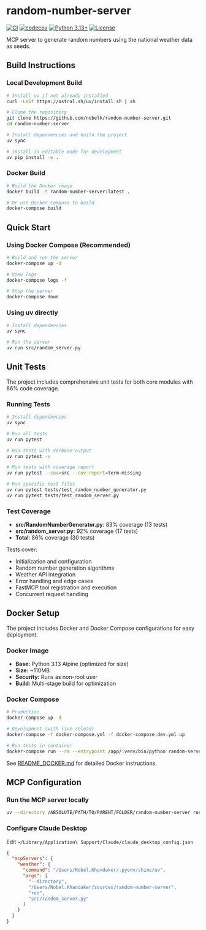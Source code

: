# random-number-server

[![CI](https://github.com/nobelk/random-number-server/actions/workflows/ci.yml/badge.svg)](https://github.com/nobelk/random-number-server/actions/workflows/ci.yml)
[![codecov](https://codecov.io/gh/nobelk/random-number-server/branch/main/graph/badge.svg?token=YOUR_TOKEN)](https://codecov.io/gh/nobelk/random-number-server)
[![Python 3.13+](https://img.shields.io/badge/python-3.13%2B-blue.svg)](https://www.python.org/downloads/)
[![License](https://img.shields.io/badge/license-Apache%202.0-blue.svg)](LICENSE)

MCP server to generate random numbers using the national weather data as seeds.

## Build Instructions

### Local Development Build
```bash
# Install uv if not already installed
curl -LsSf https://astral.sh/uv/install.sh | sh

# Clone the repository
git clone https://github.com/nobelk/random-number-server.git
cd random-number-server

# Install dependencies and build the project
uv sync

# Install in editable mode for development
uv pip install -e .
```

### Docker Build
```bash
# Build the Docker image
docker build -t random-number-server:latest .

# Or use Docker Compose to build
docker-compose build
```

## Quick Start

### Using Docker Compose (Recommended)
```bash
# Build and run the server
docker-compose up -d

# View logs
docker-compose logs -f

# Stop the server
docker-compose down
```

### Using uv directly
```bash
# Install dependencies
uv sync

# Run the server
uv run src/random_server.py
```

## Unit Tests

The project includes comprehensive unit tests for both core modules with 86% code coverage.

### Running Tests

```bash
# Install dependencies
uv sync

# Run all tests
uv run pytest

# Run tests with verbose output
uv run pytest -v

# Run tests with coverage report
uv run pytest --cov=src --cov-report=term-missing

# Run specific test files
uv run pytest tests/test_random_number_generator.py
uv run pytest tests/test_random_server.py
```

### Test Coverage

- **src/RandomNumberGenerator.py**: 83% coverage (13 tests)
- **src/random_server.py**: 92% coverage (17 tests)
- **Total**: 86% coverage (30 tests)

Tests cover:
- Initialization and configuration
- Random number generation algorithms
- Weather API integration
- Error handling and edge cases
- FastMCP tool registration and execution
- Concurrent request handling

## Docker Setup

The project includes Docker and Docker Compose configurations for easy deployment.

### Docker Image
- **Base:** Python 3.13 Alpine (optimized for size)
- **Size:** ~110MB
- **Security:** Runs as non-root user
- **Build:** Multi-stage build for optimization

### Docker Compose
```bash
# Production
docker-compose up -d

# Development (with live reload)
docker-compose -f docker-compose.yml -f docker-compose.dev.yml up

# Run tests in container
docker-compose run --rm --entrypoint /app/.venv/bin/python random-server -m pytest
```

See [README_DOCKER.md](README_DOCKER.md) for detailed Docker instructions.

## MCP Configuration

### Run the MCP server locally

```bash
uv --directory /ABSOLUTE/PATH/TO/PARENT/FOLDER/random-number-server run src/random_server.py
```

### Configure Claude Desktop
Edit `~/Library/Application\ Support/Claude/claude_desktop_config.json`

```JSON
{
  "mcpServers": {
    "weather": {
      "command": "/Users/Nobel.Khandaker/.pyenv/shims/uv",
      "args": [
        "--directory",
        "/Users/Nobel.Khandaker/sources/random-number-server",
        "run",
        "src/random_server.py"
      ]
    }
  }
}
```


